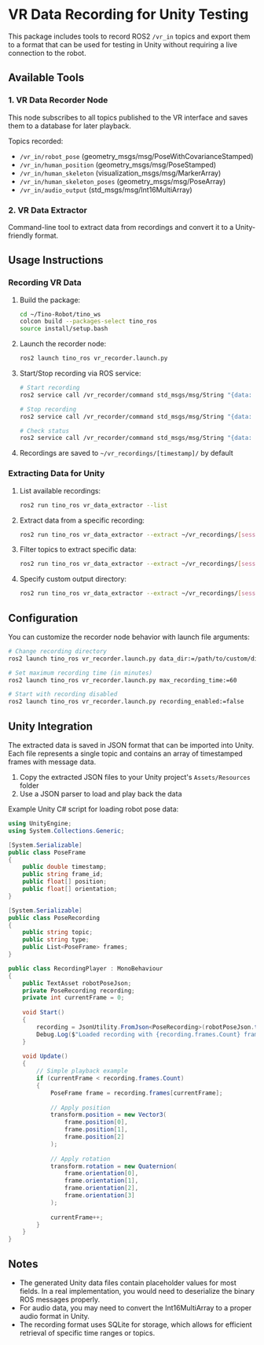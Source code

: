 # VR Data Recording for Unity Testing

This package includes tools to record ROS2 `/vr_in` topics and export them to a format that can be used for testing in Unity without requiring a live connection to the robot.

## Available Tools

### 1. VR Data Recorder Node

This node subscribes to all topics published to the VR interface and saves them to a database for later playback.

Topics recorded:
- `/vr_in/robot_pose` (geometry_msgs/msg/PoseWithCovarianceStamped)
- `/vr_in/human_position` (geometry_msgs/msg/PoseStamped)
- `/vr_in/human_skeleton` (visualization_msgs/msg/MarkerArray)
- `/vr_in/human_skeleton_poses` (geometry_msgs/msg/PoseArray)
- `/vr_in/audio_output` (std_msgs/msg/Int16MultiArray)

### 2. VR Data Extractor

Command-line tool to extract data from recordings and convert it to a Unity-friendly format.

## Usage Instructions

### Recording VR Data

1. Build the package:
   ```bash
   cd ~/Tino-Robot/tino_ws
   colcon build --packages-select tino_ros
   source install/setup.bash
   ```

2. Launch the recorder node:
   ```bash
   ros2 launch tino_ros vr_recorder.launch.py
   ```

3. Start/Stop recording via ROS service:
   ```bash
   # Start recording
   ros2 service call /vr_recorder/command std_msgs/msg/String "{data: start}"
   
   # Stop recording
   ros2 service call /vr_recorder/command std_msgs/msg/String "{data: stop}"
   
   # Check status
   ros2 service call /vr_recorder/command std_msgs/msg/String "{data: status}"
   ```

4. Recordings are saved to `~/vr_recordings/[timestamp]/` by default

### Extracting Data for Unity

1. List available recordings:
   ```bash
   ros2 run tino_ros vr_data_extractor --list
   ```

2. Extract data from a specific recording:
   ```bash
   ros2 run tino_ros vr_data_extractor --extract ~/vr_recordings/[session_id]
   ```

3. Filter topics to extract specific data:
   ```bash
   ros2 run tino_ros vr_data_extractor --extract ~/vr_recordings/[session_id] --topics robot_pose human_position
   ```

4. Specify custom output directory:
   ```bash
   ros2 run tino_ros vr_data_extractor --extract ~/vr_recordings/[session_id] --output ~/unity_test_data
   ```

## Configuration

You can customize the recorder node behavior with launch file arguments:

```bash
# Change recording directory
ros2 launch tino_ros vr_recorder.launch.py data_dir:=/path/to/custom/dir

# Set maximum recording time (in minutes)
ros2 launch tino_ros vr_recorder.launch.py max_recording_time:=60

# Start with recording disabled
ros2 launch tino_ros vr_recorder.launch.py recording_enabled:=false
```

## Unity Integration

The extracted data is saved in JSON format that can be imported into Unity. Each file represents a single topic and contains an array of timestamped frames with message data.

1. Copy the extracted JSON files to your Unity project's `Assets/Resources` folder
2. Use a JSON parser to load and play back the data

Example Unity C# script for loading robot pose data:
```csharp
using UnityEngine;
using System.Collections.Generic;

[System.Serializable]
public class PoseFrame
{
    public double timestamp;
    public string frame_id;
    public float[] position;
    public float[] orientation;
}

[System.Serializable]
public class PoseRecording
{
    public string topic;
    public string type;
    public List<PoseFrame> frames;
}

public class RecordingPlayer : MonoBehaviour
{
    public TextAsset robotPoseJson;
    private PoseRecording recording;
    private int currentFrame = 0;
    
    void Start()
    {
        recording = JsonUtility.FromJson<PoseRecording>(robotPoseJson.text);
        Debug.Log($"Loaded recording with {recording.frames.Count} frames");
    }
    
    void Update()
    {
        // Simple playback example
        if (currentFrame < recording.frames.Count)
        {
            PoseFrame frame = recording.frames[currentFrame];
            
            // Apply position
            transform.position = new Vector3(
                frame.position[0],
                frame.position[1],
                frame.position[2]
            );
            
            // Apply rotation
            transform.rotation = new Quaternion(
                frame.orientation[0],
                frame.orientation[1],
                frame.orientation[2],
                frame.orientation[3]
            );
            
            currentFrame++;
        }
    }
}
```

## Notes

- The generated Unity data files contain placeholder values for most fields. In a real implementation, you would need to deserialize the binary ROS messages properly.
- For audio data, you may need to convert the Int16MultiArray to a proper audio format in Unity.
- The recording format uses SQLite for storage, which allows for efficient retrieval of specific time ranges or topics.

